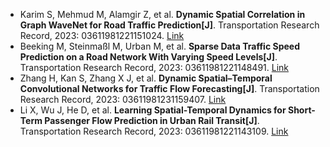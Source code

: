 * Karim S, Mehmud M, Alamgir Z, et al. <b>Dynamic Spatial Correlation in Graph WaveNet for Road Traffic Prediction[J]</b>. Transportation Research Record, 2023: 03611981221151024. [Link](https://journals.sagepub.com/doi/abs/10.1177/03611981221151024)
* Beeking M, Steinmaßl M, Urban M, et al. <b>Sparse Data Traffic Speed Prediction on a Road Network With Varying Speed Levels[J]</b>. Transportation Research Record, 2023: 03611981221148491. [Link](https://journals.sagepub.com/doi/abs/10.1177/03611981221148491)
* Zhang H, Kan S, Zhang X J, et al. <b>Dynamic Spatial–Temporal Convolutional Networks for Traffic Flow Forecasting[J]</b>. Transportation Research Record, 2023: 03611981231159407. [Link](https://journals.sagepub.com/doi/abs/10.1177/03611981231159407)
* Li X, Wu J, He D, et al. <b>Learning Spatial-Temporal Dynamics for Short-Term Passenger Flow Prediction in Urban Rail Transit[J]</b>. Transportation Research Record, 2023: 03611981221143109. [Link](https://journals.sagepub.com/doi/abs/10.1177/03611981221143109)
